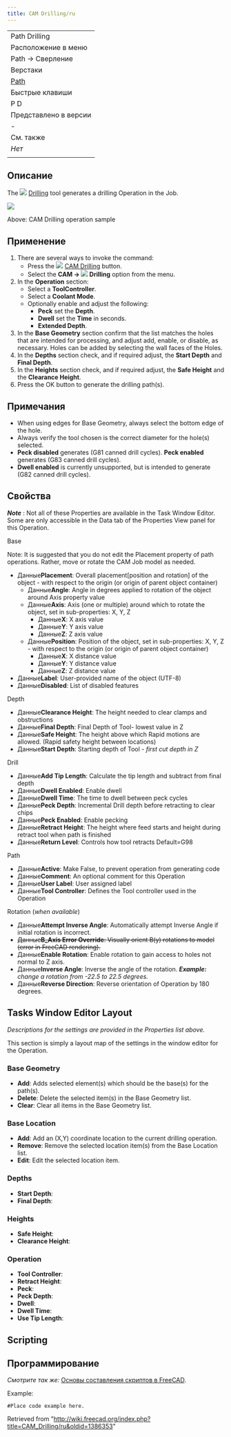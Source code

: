```yaml
---
title: CAM Drilling/ru
---
```

|  |
| --- |
| Path Drilling |
| Расположение в меню |
| Path → Сверление |
| Верстаки |
| [Path](/Path_Workbench/ru "Path Workbench/ru") |
| Быстрые клавиши |
| P D |
| Представлено в версии |
| - |
| См. также |
| *Нет* |
|  |

## Описание

The ![](/images/CAM_Drilling.svg) [Drilling](/CAM_Drilling "CAM Drilling") tool generates a drilling Operation in the Job.

![](/images/Path_Drilling_Sample.png)

Above: CAM Drilling operation sample

## Применение

1. There are several ways to invoke the command:
   * Press the ![](/images/CAM_Drilling.svg) [CAM Drilling](/CAM_Drilling "CAM Drilling") button.
   * Select the **CAM → ![](/images/CAM_Drilling.svg) Drilling** option from the menu.
2. In the **Operation** section:
   * Select a **ToolController**.
   * Select a **Coolant Mode**.
   * Optionally enable and adjust the following:
     + **Peck** set the **Depth**.
     + **Dwell** set the **Time** in seconds.
     + **Extended Depth**.
3. In the **Base Geometry** section confirm that the list matches the holes that are intended for processing, and adjust add, enable, or disable, as necessary. Holes can be added by selecting the wall faces of the Holes.
4. In the **Depths** section check, and if required adjust, the **Start Depth** and **Final Depth**.
5. In the **Heights** section check, and if required adjust, the **Safe Height** and the **Clearance Height**.
6. Press the OK button to generate the drilling path(s).

## Примечания

* When using edges for Base Geometry, always select the bottom edge of the hole.
* Always verify the tool chosen is the correct diameter for the hole(s) selected.
* **Peck disabled** generates (G81 canned drill cycles). **Peck enabled** generates (G83 canned drill cycles).
* **Dwell enabled** is currently unsupported, but is intended to generate (G82 canned drill cycles).

## Свойства

***Note*** : Not all of these Properties are available in the Task Window Editor. Some are only accessible in the Data tab of the Properties View panel for this Operation.

Base

Note: It is suggested that you do not edit the Placement property of path operations. Rather, move or rotate the CAM Job model as needed.

* Данные**Placement**: Overall placement[position and rotation] of the object - with respect to the origin (or origin of parent object container)
  + Данные**Angle**: Angle in degrees applied to rotation of the object around Axis property value
  + Данные**Axis**: Axis (one or multiple) around which to rotate the object, set in sub-properties: X, Y, Z
    - Данные**X**: X axis value
    - Данные**Y**: Y axis value
    - Данные**Z**: Z axis value
  + Данные**Position**: Position of the object, set in sub-properties: X, Y, Z - with respect to the origin (or origin of parent object container)
    - Данные**X**: X distance value
    - Данные**Y**: Y distance value
    - Данные**Z**: Z distance value
* Данные**Label**: User-provided name of the object (UTF-8)
* Данные**Disabled**: List of disabled features

Depth

* Данные**Clearance Height**: The height needed to clear clamps and obstructions
* Данные**Final Depth**: Final Depth of Tool- lowest value in Z
* Данные**Safe Height**: The height above which Rapid motions are allowed. (Rapid safety height between locations)
* Данные**Start Depth**: Starting depth of Tool - *first cut depth in Z*

Drill

* Данные**Add Tip Length**: Calculate the tip length and subtract from final depth
* Данные**Dwell Enabled**: Enable dwell
* Данные**Dwell Time**: The time to dwell between peck cycles
* Данные**Peck Depth**: Incremental Drill depth before retracting to clear chips
* Данные**Peck Enabled**: Enable pecking
* Данные**Retract Height**: The height where feed starts and height during retract tool when path is finished
* Данные**Return Level**: Controls how tool retracts Default=G98

Path

* Данные**Active**: Make False, to prevent operation from generating code
* Данные**Comment**: An optional comment for this Operation
* Данные**User Label**: User assigned label
* Данные**Tool Controller**: Defines the Tool controller used in the Operation

Rotation (*when available*)

* Данные**Attempt Inverse Angle**: Automatically attempt Inverse Angle if initial rotation is incorrect.
* ~~Данные**B\_Axis Error Override**: Visually orient B(y) rotations to model (error in FreeCAD rendering).~~
* Данные**Enable Rotation**: Enable rotation to gain access to holes not normal to Z axis.
* Данные**Inverse Angle**: Inverse the angle of the rotation.  ***Example:** change a rotation from -22.5 to 22.5 degrees.*
* Данные**Reverse Direction**: Reverse orientation of Operation by 180 degrees.

## Tasks Window Editor Layout

*Descriptions for the settings are provided in the Properties list above.*

This section is simply a layout map of the settings in the window editor for the Operation.

### Base Geometry

* **Add**: Adds selected element(s) which should be the base(s) for the path(s).
* **Delete**: Delete the selected item(s) in the Base Geometry list.
* **Clear**: Clear all items in the Base Geometry list.

### Base Location

* **Add**: Add an (X,Y) coordinate location to the current drilling operation.
* **Remove**: Remove the selected location item(s) from the Base Location list.
* **Edit**: Edit the selected location item.

### Depths

* **Start Depth**:
* **Final Depth**:

### Heights

* **Safe Height**:
* **Clearance Height**:

### Operation

* **Tool Controller**:
* **Retract Height**:
* **Peck**:
* **Peck Depth**:
* **Dwell**:
* **Dwell Time**:
* **Use Tip Length**:

## Scripting

## Программирование

*Смотрите так же:* [Основы составления скриптов в FreeCAD](/FreeCAD_Scripting_Basics/ru "FreeCAD Scripting Basics/ru").

Example:

```
#Place code example here.

```

Retrieved from "<http://wiki.freecad.org/index.php?title=CAM_Drilling/ru&oldid=1386353>"